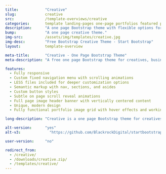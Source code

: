 ```yaml
---
title:            "Creative"
slug:             creative
src:              /template-overviews/creative
categories:       template landing-pages one-page portfolios featured popular
description:      "A one page Bootstrap theme with flexible options for creative portfolios and businesses."
bump:             "A one page creative theme."
img-src:          /assets/img/templates/creative.jpg
img-desc:         "Free Bootstrap Creative Theme - Start Bootstrap"
layout:           template-overview

meta-title:       "Creative - One Page Bootstrap Theme"
meta-description: "A free one page Bootstrap theme for creatives, businesses, and other multipurpose uses. All Start Bootstrap templates are free to download and open source."

features:
  - Fully responsive
  - Custom fixed navigation menu with scrolling animations
  - LESS files included for deeper customization options
  - Semantic markup with nav, sections, and asides
  - Custom button styles
  - Subtle on page scroll reveal animations
  - Full page image header banner with vertically centered content
  - Unique, modern design
  - Fully functional portfolio image grid with hover effects and working lightbox gallery

long-description: "Creative is a one page Bootstrap theme for creatives, small businesses, and other multipurpose uses. The theme includes a number of rich features and plugins that you can use as a great boilerplate for your next Bootstrap based project!"

alt-version:      "yes"
alt-v3:		        "https://github.com/BlackrockDigital/startbootstrap-creative/archive/v3.3.7+1.zip"

user-version:     "no"

redirect_from:
  - /creative/
  - /downloads/creative.zip/
  - /templates/creative/
---
```

